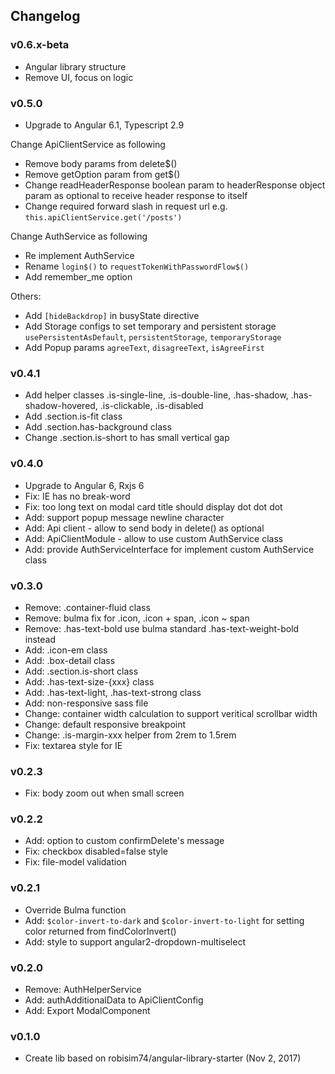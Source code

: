 ## Changelog

### v0.6.x-beta
* Angular library structure
* Remove UI, focus on logic

### v0.5.0
* Upgrade to Angular 6.1, Typescript 2.9

Change ApiClientService as following
* Remove body params from delete$()
* Remove getOption param from get$()
* Change readHeaderResponse boolean param to headerResponse object param as optional to receive header response to itself
* Change required forward slash in request url e.g. `this.apiClientService.get('/posts')`

Change AuthService as following
* Re implement AuthService
* Rename `login$()` to `requestTokenWithPasswordFlow$()`
* Add remember_me option

Others:
* Add `[hideBackdrop]` in busyState directive
* Add Storage configs to set temporary and persistent storage `usePersistentAsDefault`, `persistentStorage`, `temporaryStorage`
* Add Popup params `agreeText`, `disagreeText`, `isAgreeFirst`

### v0.4.1
* Add helper classes .is-single-line, .is-double-line, .has-shadow, .has-shadow-hovered, .is-clickable, .is-disabled 
* Add .section.is-fit class
* Add .section.has-background class
* Change .section.is-short to has small vertical gap

### v0.4.0
* Upgrade to Angular 6, Rxjs 6
* Fix: IE has no break-word
* Fix: too long text on modal card title should display dot dot dot
* Add: support popup message newline character
* Add: Api client - allow to send body in delete() as optional
* Add: ApiClientModule - allow to use custom AuthService class
* Add: provide AuthServiceInterface for implement custom AuthService class

### v0.3.0
* Remove: .container-fluid class
* Remove: bulma fix for .icon, .icon + span, .icon ~ span
* Remove: .has-text-bold use bulma standard .has-text-weight-bold instead
* Add: .icon-em class
* Add: .box-detail class
* Add: .section.is-short class
* Add: .has-text-size-{xxx} class
* Add: .has-text-light, .has-text-strong class
* Add: non-responsive sass file
* Change: container width calculation to support veritical scrollbar width
* Change: default responsive breakpoint
* Change: .is-margin-xxx helper from 2rem to 1.5rem
* Fix: textarea style for IE

### v0.2.3
* Fix: body zoom out when small screen

### v0.2.2
* Add: option to custom confirmDelete's message
* Fix: checkbox disabled=false style
* Fix: file-model validation

### v0.2.1
* Override Bulma function
* Add: `$color-invert-to-dark` and `$color-invert-to-light` for setting color returned from findColorInvert()
* Add: style to support angular2-dropdown-multiselect

### v0.2.0
* Remove: AuthHelperService
* Add: authAdditionalData to ApiClientConfig
* Add: Export ModalComponent

### v0.1.0
* Create lib based on robisim74/angular-library-starter (Nov 2, 2017)